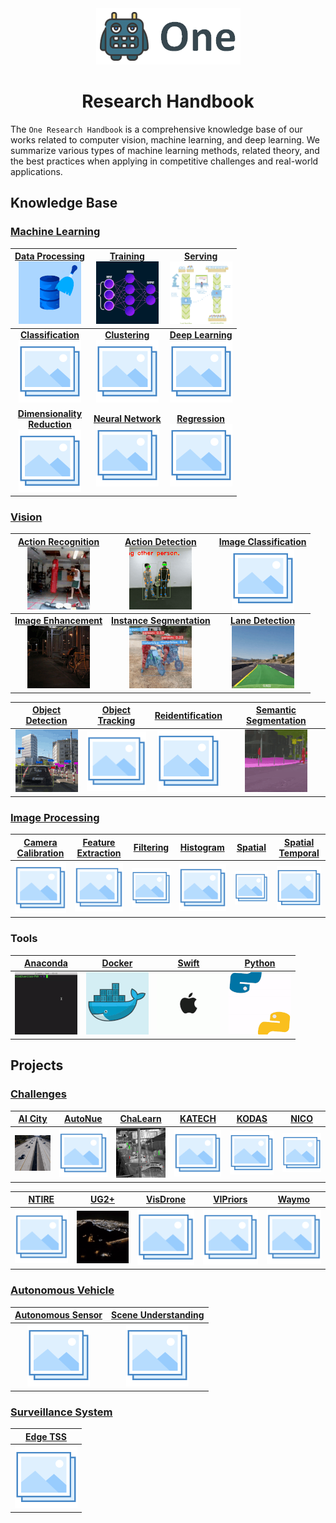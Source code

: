 <div align="center">
<img src="data/one.png">

Research Handbook
=============================
</div>

The `One Research Handbook` is a comprehensive knowledge base of our works
related to computer vision, machine learning, and deep learning. We summarize
various types of machine learning methods, related theory, and the best
practices when applying in competitive challenges and real-world applications.

## Knowledge Base

### [Machine Learning](machine_learning/README.md)

| [**Data Processing**](machine_learning/data_processing/README.md) <br> [![Data Processing](machine_learning/data_processing/data/data_processing_small.gif)](machine_learning/data_processing/README.md) | [**Training**](machine_learning/training/README.md) <br> [![Training](machine_learning/training/data/training_small.gif)](machine_learning/training/README.md) | [**Serving**](machine_learning/serving/README.md) <br> [![Data Processing](machine_learning/serving/data/serving.gif)](machine_learning/serving/README.md) |
|:--------------------------------------------------------------------------------------------------------------------------------------------------------------------------------------------------------:|:--------------------------------------------------------------------------------------------------------------------------------------------------------------:|:----------------------------------------------------------------------------------------------------------------------------------------------------------:|
|                           [**Classification**](machine_learning/classification/README.md) <br> [![Classification](data/photo.png)](machine_learning/classification/README.md)                            |              [**Clustering**](machine_learning/clustering/README.md) <br> [![Clustering](data/photo.png)](machine_learning/clustering/README.md)               |      [**Deep Learning**](machine_learning/deep_learning/README.md) <br> [![Deep Learning](data/photo.png)](machine_learning/deep_learning/README.md)       |
|     [**Dimensionality <br> Reduction**](machine_learning/dimensionality_reduction/README.md) <br> [![Dimensionality Reduction](data/photo.png)](machine_learning/dimensionality_reduction/README.md)     |      [**Neural Network**](machine_learning/neural_network/README.md) <br> [![Neural Network](data/photo.png)](machine_learning/neural_network/README.md)       |            [**Regression**](machine_learning/regression/README.md) <br> [![Regression](data/photo.png)](machine_learning/regression/README.md)             |
                                                                                                                                                                                                                                                                                         
### [Vision](vision/README.md)

| [**Action Recognition**](vision/action_recognition/README.md) <br> [![Data Processing](vision/action_recognition/data/action_recognition_small.gif)](vision/action_recognition/README.md) |                [**Action Detection**](vision/action_detection/README.md) <br> [![Action Detection](vision/action_detection/data/action_detection_small.gif)](vision/action_detection/README.md)                |       [**Image Classification**](vision/image_classification/README.md) <br> [![Image Classification](data/photo.png)](vision/image_classification/README.md)        |
|:-----------------------------------------------------------------------------------------------------------------------------------------------------------------------------------------:|:--------------------------------------------------------------------------------------------------------------------------------------------------------------------------------------------------------------:|:--------------------------------------------------------------------------------------------------------------------------------------------------------------------:|
|  [**Image Enhancement**](vision/image_enhancement/README.md) <br> [![Image Enhancement](vision/image_enhancement/data/image_enhancement_small.gif)](vision/image_enhancement/README.md)   | [**Instance Segmentation**](vision/instance_segmentation/README.md) <br> [![Instance Segmentation](vision/instance_segmentation/data/instance_segmentation_small.gif)](vision/instance_segmentation/README.md) | [**Lane Detection**](vision/lane_detection/README.md) <br> [![Lane Detection](vision/lane_detection/data/lane_detection_small.gif)](vision/lane_detection/README.md) |
     

|         [Object Detection](vision/object_detection/README.md)          | [Object Tracking](vision/object_tracking/README.md) | [Reidentification](vision/reidentification/README.md) |               [Semantic Segmentation](vision/semantic_segmentation/README.md)               | 
|:----------------------------------------------------------------------:|:---------------------------------------------------:|:-----------------------------------------------------:|:-------------------------------------------------------------------------------------------:|
| ![Object Detection](vision/object_detection/data/object_detection.gif) |         ![Object Tracking](data/photo.png)          |          ![Reidentification](data/photo.png)          | ![Semantic Segmentation](vision/semantic_segmentation/data/semantic_segmentation_small.gif) | 

### [Image Processing](image_processing/README.md)

| [Camera Calibration](image_processing/camera_calibration/README.md) | [Feature Extraction](image_processing/feature_extraction/README.md) | [Filtering](image_processing/filtering/README.md) | [Histogram](image_processing/histogram/README.md) | [Spatial](image_processing/spatial/README.md) | [Spatial Temporal](image_processing/spatial_temporal/README.md) |
|:-------------------------------------------------------------------:|:-------------------------------------------------------------------:|:-------------------------------------------------:|:-------------------------------------------------:|:---------------------------------------------:|:---------------------------------------------------------------:|
|                ![Camera Calibratio](data/photo.png)                 |                ![Feature Extraction](data/photo.png)                |           ![Filtering](data/photo.png)            |           ![Histogram](data/photo.png)            |          ![Spatial](data/photo.png)           |               ![Spatial Temporal](data/photo.png)               |

### Tools

|    [Anaconda ](tools/anaconda.md)    |    [Docker](tools/docker.md)     |    [Swift](tools/swift.md)     |    [Python](tools/python.md)     |
|:------------------------------------:|:--------------------------------:|:------------------------------:|:--------------------------------:|
| ![Anaconda](tools/data/anaconda.gif) | ![Docker](tools/data/docker.gif) | ![Swift](tools/data/apple.gif) | ![Python](tools/data/python.gif) |


## Projects

### [Challenges](challenges/README.md)

|        [AI City](challenges/ai_city/README.md)        | [AutoNue](challenges/autonue/README.md) |        [ChaLearn](challenges/chalearn/README.md)         | [KATECH](challenges/katech/README.md) | [KODAS](challenges/kodas/README.md) | [NICO](challenges/nico/README.md) |
|:-----------------------------------------------------:|:---------------------------------------:|:--------------------------------------------------------:|:-------------------------------------:|:-----------------------------------:|:---------------------------------:|
| ![AI City](challenges/ai_city/data/ai_city_small.gif) |       ![AutoNue](data/photo.png)        | ![ChaLearn](challenges/chalearn/data/chalearn_small.gif) |       ![KATECH](data/photo.png)       |      ![KODAS](data/photo.png)       |      ![NICO](data/photo.png)      |

| [NTIRE](challenges/ntire/README.md) |       [UG2+](challenges/ug2/README.md)       | [VisDrone](challenges/visdrone/README.md) | [VIPriors](challenges/vipriors/README.md) | [Waymo](challenges/waymo/README.md) |
|:-----------------------------------:|:--------------------------------------------:|:-----------------------------------------:|:-----------------------------------------:|:-----------------------------------:|
|      ![NTIRE](data/photo.png)       |  ![UG2+](challenges/ug2/data/ug2_small.gif)  |        ![VisDrone](data/photo.png)        |        ![VIPriors](data/photo.png)        |      ![Waymo](data/photo.png)       |

### [Autonomous Vehicle](autonomous_vehicle/README.md)

| [Autonomous Sensor](autonomous_vehicle/autonomous_sensor/README.md) | [Scene Understanding](autonomous_vehicle/scene_understanding/README.md) |
|:-------------------------------------------------------------------:|:-----------------------------------------------------------------------:|
|                ![Autonomous Sensor](data/photo.png)                 |                 ![Scene Understanding](data/photo.png)                  |

### [Surveillance System](surveillance_system/README.md)

| [Edge TSS](surveillance_system/edge_tss/README.md) |
|:--------------------------------------------------:|
|            ![Edge TSS](data/photo.png)             |
